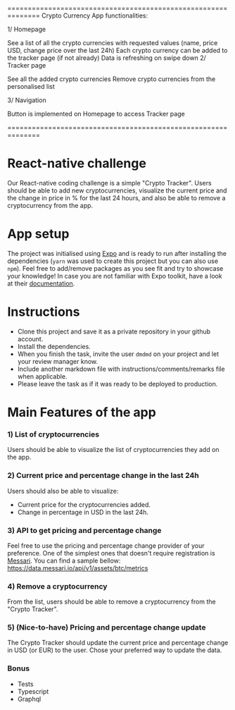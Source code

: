 ==============================================================
Crypto Currency App functionalities:

1/ Homepage

See a list of all the crypto currencies with requested values (name, price USD, change price over the last 24h)
Each crypto currency can be added to the tracker page (if not already)
Data is refreshing on swipe down
2/ Tracker page

See all the added crypto currencies
Remove crypto currencies from the personalised list

3/ Navigation

Button is implemented on Homepage to access Tracker page

==============================================================

# React-native challenge

Our React-native coding challenge is a simple "Crypto Tracker". Users should be able to add new cryptocurrencies, visualize the current price and the change in price in % for the last 24 hours, and also be able to remove a cryptocurrency from the app.

# App setup

The project was initialised using [Expo](http://www.expo.io) and is ready to run after installing the dependencies (`yarn` was used to create this project but you can also use `npm`). Feel free to add/remove packages as you see fit and try to showcase your knowledge!
In case you are not familiar with Expo toolkit, have a look at their [documentation](https://docs.expo.io/).

# Instructions

 - Clone this project and save it as a private repository in your github account.
 - Install the dependencies.
 - When you finish the task, invite the user `dmdmd` on your project and let your review manager know.
 - Include another markdown file with instructions/comments/remarks file when applicable.
 - Please leave the task as if it was ready to be deployed to production.

# Main Features of the app

### 1) List of cryptocurrencies
Users should be able to visualize the list of cryptocurrencies they add on the app.

### 2) Current price and percentage change in the last 24h
Users should also be able to visualize:
* Current price for the cryptocurrencies added.
* Change in percentage in USD in the last 24h.

### 3) API to get pricing and percentage change
Feel free to use the pricing and percentage change provider of your preference. One of the simplest ones that doesn't require registration is [Messari](https://messari.io/api/docs). You can find a sample bellow:
https://data.messari.io/api/v1/assets/btc/metrics

### 4) Remove a cryptocurrency
From the list, users should be able to remove a cryptocurrency from the "Crypto Tracker".

### 5) (Nice-to-have) Pricing and percentage change update
The Crypto Tracker should update the current price and percentage change in USD (or EUR) to the user. Chose your preferred way to update the data.

### Bonus
- Tests
- Typescript
- Graphql
